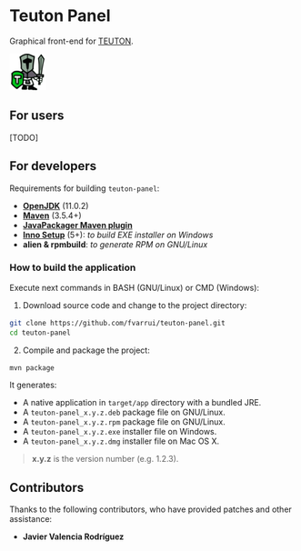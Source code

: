# Teuton Panel

Graphical front-end for [TEUTON](https://github.com/dvarrui/teuton).

![logo](logo.png)

## For users

[TODO]

## For developers

Requirements for building `teuton-panel`:

* [**OpenJDK**](https://adoptopenjdk.net/) (11.0.2)
* [**Maven**](https://maven.apache.org) (3.5.4+)
* [**JavaPackager Maven plugin**](https://github.com/fvarrui/JavaPackager)
* [**Inno Setup**](http://www.jrsoftware.org/isinfo.php) (5+): *to build EXE installer on Windows*
* **alien & rpmbuild**: *to generate RPM on GNU/Linux*

### How to build the application 

Execute next commands in BASH (GNU/Linux) or CMD (Windows):

1. Download source code and change to the project directory:

```bash
git clone https://github.com/fvarrui/teuton-panel.git
cd teuton-panel
```

2. Compile and package the project:

```bash
mvn package
```

It generates:

* A native application in `target/app` directory with a bundled JRE.
* A `teuton-panel_x.y.z.deb` package file on GNU/Linux. 
* A `teuton-panel_x.y.z.rpm` package file on GNU/Linux.
* A `teuton-panel_x.y.z.exe` installer file on Windows.
* A `teuton-panel_x.y.z.dmg` installer file on Mac OS X.

> **x.y.z** is the version number (e.g. 1.2.3).

## Contributors

Thanks to the following contributors, who have provided patches and other assistance:

* **Javier Valencia Rodríguez**